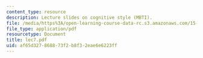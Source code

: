 ```yaml
---
content_type: resource
description: Lecture slides on cognitive style (MBTI).
file: /media/https%3A/open-learning-course-data-rc.s3.amazonaws.com/15-301-managerial-psychology-fall-2006/af65d327868873f2b8f32eae6e6223ff_lec7.pdf
file_type: application/pdf
resourcetype: Document
title: lec7.pdf
uid: af65d327-8688-73f2-b8f3-2eae6e6223ff
---
```

